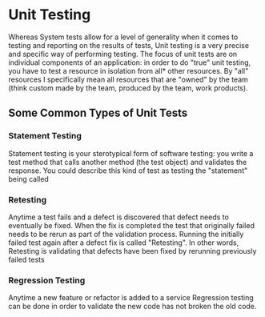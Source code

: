 # Unit Testing
Whereas System tests allow for a level of generality when it comes to testing and reporting on the results of tests, Unit testing is a very precise and specific way of performing testing. The focus of unit tests are on individual components of an application: in order to do "true" unit testing, you have to test a resource in isolation from all* other resources. By "all" resources I specifically mean all resources that are "owned" by the team (think custom made by the team, produced by the team, work products). 

## Some Common Types of Unit Tests

### Statement Testing
Statement testing is your sterotypical form of software testing: you write a test method that calls another method (the test object) and validates the response. You could describe this kind of test as testing the "statement" being called

### Retesting
Anytime a test fails and a defect is discovered that defect needs to eventually be fixed. When the fix is completed the test that originally failed needs to be rerun as part of the validation process. Running the initially failed test again after a defect fix is called "Retesting". In other words, Retesting is validating that defects have been fixed by rerunning previously failed tests

### Regression Testing
Anytime a new feature or refactor is added to a service Regression testing can be done in order to validate the new code has not broken the old code.